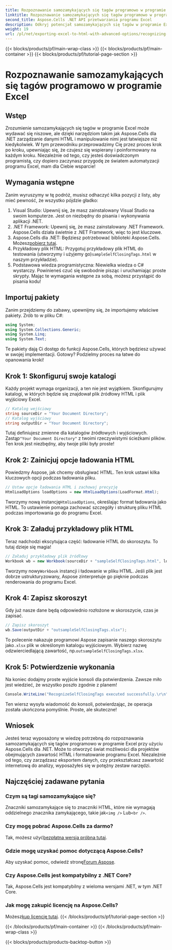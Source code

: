 ```yaml
---
title: Rozpoznawanie samozamykających się tagów programowo w programie Excel
linktitle: Rozpoznawanie samozamykających się tagów programowo w programie Excel
second_title: Aspose.Cells .NET API przetwarzania programu Excel
description: Odkryj potencjał samozamykających się tagów w programie Excel dzięki naszemu przewodnikowi krok po kroku dotyczącemu Aspose.Cells dla platformy .NET.
weight: 19
url: /pl/net/exporting-excel-to-html-with-advanced-options/recognizing-self-closing-tags/
---
```


{{< blocks/products/pf/main-wrap-class >}}
{{< blocks/products/pf/main-container >}}
{{< blocks/products/pf/tutorial-page-section >}}

# Rozpoznawanie samozamykających się tagów programowo w programie Excel

## Wstęp
Zrozumienie samozamykających się tagów w programie Excel może wydawać się niszowe, ale dzięki narzędziom takim jak Aspose.Cells dla .NET zarządzanie danymi HTML i manipulowanie nimi jest łatwiejsze niż kiedykolwiek. W tym przewodniku przeprowadzimy Cię przez proces krok po kroku, upewniając się, że czujesz się wspierany i poinformowany na każdym kroku. Niezależnie od tego, czy jesteś doświadczonym programistą, czy dopiero zaczynasz przygodę ze światem automatyzacji programu Excel, mam dla Ciebie wsparcie!
## Wymagania wstępne
Zanim wyruszymy w tę podróż, musisz odhaczyć kilka pozycji z listy, aby mieć pewność, że wszystko pójdzie gładko:
1. Visual Studio: Upewnij się, że masz zainstalowany Visual Studio na swoim komputerze. Jest on niezbędny do pisania i wykonywania aplikacji .NET.
2. .NET Framework: Upewnij się, że masz zainstalowany .NET Framework. Aspose.Cells działa świetnie z .NET Framework, więc to jest kluczowe.
3.  Aspose.Cells dla .NET: Będziesz potrzebować biblioteki Aspose.Cells. Możesz[pobierz tutaj](https://releases.aspose.com/cells/net/).
4.  Przykładowy plik HTML: Przygotuj przykładowy plik HTML do testowania (utworzymy i użyjemy go)`sampleSelfClosingTags.html` w naszym przykładzie).
5. Podstawowa wiedza programistyczna: Niewielka wiedza o C# wystarczy. Powinieneś czuć się swobodnie pisząc i uruchamiając proste skrypty.
Mając te wymagania wstępne za sobą, możesz przystąpić do pisania kodu!
## Importuj pakiety
Zanim przejdziemy do zabawy, upewnijmy się, że importujemy właściwe pakiety. Zrób to w pliku C#:
```csharp
using System;
using System.Collections.Generic;
using System.Linq;
using System.Text;
```
Te pakiety dają Ci dostęp do funkcji Aspose.Cells, których będziesz używać w swojej implementacji. Gotowy? Podzielmy proces na łatwe do opanowania kroki!
## Krok 1: Skonfiguruj swoje katalogi
Każdy projekt wymaga organizacji, a ten nie jest wyjątkiem. Skonfigurujmy katalogi, w których będzie się znajdował plik źródłowy HTML i plik wyjściowy Excel.
```csharp
// Katalog wejściowy
string sourceDir = "Your Document Directory";
// Katalog wyjściowy
string outputDir = "Your Document Directory";
```
Tutaj definiujesz zmienne dla katalogów źródłowych i wyjściowych. Zastąp`"Your Document Directory"` z twoimi rzeczywistymi ścieżkami plików. Ten krok jest niezbędny, aby twoje pliki były proste!
## Krok 2: Zainicjuj opcje ładowania HTML
Powiedzmy Aspose, jak chcemy obsługiwać HTML. Ten krok ustawi kilka kluczowych opcji podczas ładowania pliku.
```csharp
// Ustaw opcje ładowania HTML i zachowaj precyzję
HtmlLoadOptions loadOptions = new HtmlLoadOptions(LoadFormat.Html);
```
 Tworzymy nową instancję`HtmlLoadOptions`, określając format ładowania jako HTML. To ustawienie pomaga zachować szczegóły i strukturę pliku HTML podczas importowania go do programu Excel.
## Krok 3: Załaduj przykładowy plik HTML
Teraz nadchodzi ekscytująca część: ładowanie HTML do skoroszytu. To tutaj dzieje się magia!
```csharp
// Załaduj przykładowy plik źródłowy
Workbook wb = new Workbook(sourceDir + "sampleSelfClosingTags.html", loadOptions);
```
 Tworzymy nowy`Workbook` instancji i ładowanie w pliku HTML. Jeśli plik jest dobrze ustrukturyzowany, Aspose zinterpretuje go pięknie podczas renderowania do programu Excel.
## Krok 4: Zapisz skoroszyt
Gdy już nasze dane będą odpowiednio rozłożone w skoroszycie, czas je zapisać. 
```csharp
// Zapisz skoroszyt
wb.Save(outputDir + "outsampleSelfClosingTags.xlsx");
```
To polecenie nakazuje programowi Aspose zapisanie naszego skoroszytu jako`.xlsx` plik w określonym katalogu wyjściowym. Wybierz nazwę odzwierciedlającą zawartość, np.`outsampleSelfClosingTags.xlsx`.
## Krok 5: Potwierdzenie wykonania
Na koniec dodajmy proste wyjście konsoli dla potwierdzenia. Zawsze miło jest wiedzieć, że wszystko poszło zgodnie z planem!
```csharp
Console.WriteLine("RecognizeSelfClosingTags executed successfully.\r\n");
```
Ten wiersz wysyła wiadomość do konsoli, potwierdzając, że operacja została ukończona pomyślnie. Proste, ale skuteczne!
## Wniosek
Jesteś teraz wyposażony w wiedzę potrzebną do rozpoznawania samozamykających się tagów programowo w programie Excel przy użyciu Aspose.Cells dla .NET. Może to otworzyć świat możliwości dla projektów obejmujących zawartość HTML i formatowanie programu Excel. Niezależnie od tego, czy zarządzasz eksportem danych, czy przekształcasz zawartość internetową do analizy, wyposażyłeś się w potężny zestaw narzędzi.
## Najczęściej zadawane pytania
### Czym są tagi samozamykające się?  
 Znaczniki samozamykające się to znaczniki HTML, które nie wymagają oddzielnego znacznika zamykającego, takie jak`<img />` Lub`<br />`.
### Czy mogę pobrać Aspose.Cells za darmo?  
 Tak, możesz użyć[bezpłatna wersja próbna tutaj](https://releases.aspose.com/).
### Gdzie mogę uzyskać pomoc dotyczącą Aspose.Cells?  
 Aby uzyskać pomoc, odwiedź stronę[Forum Aspose](https://forum.aspose.com/c/cells/9).
### Czy Aspose.Cells jest kompatybilny z .NET Core?  
Tak, Aspose.Cells jest kompatybilny z wieloma wersjami .NET, w tym .NET Core.
### Jak mogę zakupić licencję na Aspose.Cells?  
 Możesz[kup licencję tutaj](https://purchase.aspose.com/buy).
{{< /blocks/products/pf/tutorial-page-section >}}

{{< /blocks/products/pf/main-container >}}
{{< /blocks/products/pf/main-wrap-class >}}

{{< blocks/products/products-backtop-button >}}
